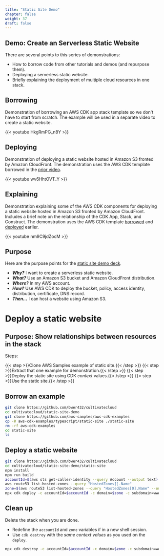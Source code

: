 ```yaml
---
title: "Static Site Demo"
chapter: false
weight: 37
draft: false
---
```


## Demo: Create an Serverless Static Website

There are several points to this series of demonstrations:
- How to borrow code from other tutorials and demos (and repurpose them).
- Deploying a serverless static website.
- Briefly explaining the deployment of multiple cloud resources in one stack.

## Borrowing

Demonstration of borrowing an AWS CDK app stack template so we don't have to start from scratch. The example will be used in a separate video to create a static website.

{{< youtube HkgRmPG_n8Y >}}

## Deploying

Demonstration of deploying a static website hosted in Amazon S3 fronted by Amazon CloudFront. The demonstration uses the AWS CDK template borrowed in the [prior video](https://youtu.be/HkgRmPG_n8Y).

{{< youtube wv6HhtOVT_Y >}}

## Explaining

Demonstration explaining some of the AWS CDK components for deploying a static website hosted in Amazon S3 fronted by Amazon CloudFront. Includes a brief note on the relationship of the CDK App, Stack, and Construct. The demonstration uses the AWS CDK template [borrowed](https://youtu.be/HkgRmPG_n8Y) and [deployed](https://youtu.be/wv6HhtOVT_Y) earlier.

{{< youtube nm9C9jdZocM >}}

## Purpose

Here are the purpose points for 
the [static site demo deck](https://github.com/bwer432/cultivatecloud/blob/main/static-site-demo/static-site-deck.md).

- ***Why?*** 
  I want to create a serverless static website.
- ***What?*** 
  Use an Amazon S3 bucket and Amazon CloudFront distribution.
- ***Where?*** 
  In my AWS account.
- ***How?*** 
  Use AWS CDK to deploy the bucket, policy, access identity, distribution, certificate, DNS record.
- ***Then…*** 
  I can host a website using Amazon S3.

# Deploy a static website

## Purpose: Show relationships between resources in the stack

Steps:

{{< step >}}Clone AWS Samples example of static site.{{< /step >}}
{{< step >}}Extract that one example for demonstration.{{< /step >}}
{{< step >}}Deploy the static site using CDK *context* values.{{< /step >}}
{{< step >}}Use the static site.{{< /step >}}

## Borrow an example

```bash
git clone https://github.com/bwer432/cultivatecloud
cd cultivatecloud/static-site-demo
git clone https://github.com/aws-samples/aws-cdk-examples
cp -R aws-cdk-examples/typescript/static-site ./static-site
rm -rf aws-cdk-examples
cd static-site
ls
```

## Deploy a static website

```bash
git clone https://github.com/bwer432/cultivatecloud
cd cultivatecloud/static-site-demo/static-site
npm install 
npm run build
accountId=$(aws sts get-caller-identity --query Account --output text)
aws route53 list-hosted-zones --query "HostedZones[].Name"
zone=$(aws route53 list-hosted-zones --query "HostedZones[0].Name" --output text | sed 's@\.$@@')
npx cdk deploy -c accountId=$accountId -c domain=$zone -c subdomain=www
```

## Clean up

Delete the stack when you are done. 
- Redefine the `accountId` and `zone` variables if in a new shell session.
- Use `cdk destroy` with the *same context values* as you used on the `deploy`.

```bash
npx cdk destroy -c accountId=$accountId -c domain=$zone -c subdomain=www -f
```
